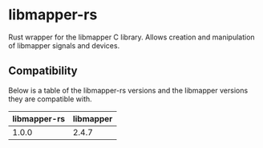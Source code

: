 # libmapper-rs

Rust wrapper for the libmapper C library. Allows creation and manipulation of libmapper signals and devices.

## Compatibility

Below is a table of the libmapper-rs versions and the libmapper versions they are compatible with.

| libmapper-rs | libmapper |
|--------------|-----------|
| 1.0.0        | 2.4.7     |